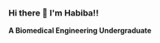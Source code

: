 ### Hi there 👋 I'm Habiba!!

**A Biomedical Engineering Undergraduate**

<!--
**Habiba-Mohsen/Habiba-Mohsen** is a ✨ _special_ ✨ repository because its `README.md` (this file) appears on your GitHub profile.

- 📫 How to reach me: [![LinkedIn](https://www.linkedin.com/in/habiba-mohsen-2b545a272/)https://www.linkedin.com/in/habiba-mohsen-2b545a272/)
-->
